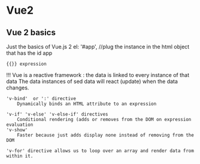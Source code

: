 # Vue2
## Vue 2 basics
Just the basics of Vue.js 2
    el: '#app', //plug the instance in the html object that has the id app

    {{}} expression
!!! Vue is a reactive framework : the data is linked to every instance of that data
    The data instances of sed data will react (update) when the data changes.

    'v-bind'  or ':' directive
        Dynamically binds an HTML attribute to an expression
    
    'v-if' 'v-else' 'v-else-if' directives
        Conditional rendering (adds or removes from the DOM on expression evaluation
    'v-show' 
        Faster because just adds display none instead of removing from the DOM

    'v-for' directive allows us to loop over an array and render data from within it.